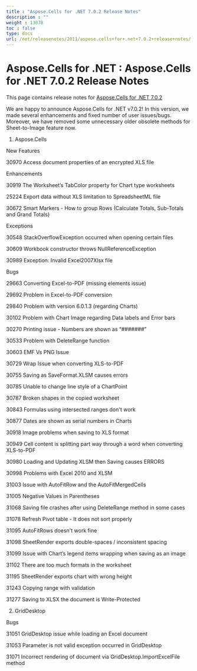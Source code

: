 ```yaml
---
title : "Aspose.Cells for .NET 7.0.2 Release Notes" 
description : "" 
weight : 13078 
toc : false
type: docs
url: /net/releasenotes/2011/aspose.cells+for+.net+7.0.2+release+notes/
---
```


# Aspose.Cells for .NET : Aspose.Cells for .NET 7.0.2 Release Notes


This page contains release notes for [Aspose.Cells for .NET 7.0.2](http://www.aspose.com/downloads/cells/net/new-releases/aspose.cells-for-.net-7.0.2/)

We are happy to announce Aspose.Cells for .NET v7.0.2! In this version, we made several enhancements and fixed number of user issues/bugs. Moreover, we have removed some unnecessary older obsolete methods for Sheet-to-Image feature now.

1) Aspose.Cells

New Features

30970 Access document properties of an encrypted XLS file

Enhancements

30919 The Worksheet’s TabColor property for Chart type worksheets

25224 Export data without XLS limitation to SpreadsheetML file

30672 Smart Markers - How to group Rows (Calculate Totals, Sub-Totals and Grand Totals)

Exceptions

30548 StackOverflowException occurred when opening certain files

30609 Workbook constructor throws NullReferenceException

30989 Exception: Invalid Excel2007Xlsx file

Bugs

29663 Converting Excel-to-PDF (missing elements issue)

29692 Problem in Excel-to-PDF conversion

29840 Problem with version 6.0.1.3 (regarding Charts)

30102 Problem with Chart Image regarding Data labels and Error bars

30270 Printing issue - Numbers are shown as “#######”

30533 Problem with DeleteRange function

30603 EMF Vs PNG Issue

30729 Wrap Issue when converting XLS-to-PDF

30755 Saving as SaveFormat.XLSM causes errors

30785 Unable to change line style of a ChartPoint

30787 Broken shapes in the copied worksheet

30843 Formulas using intersected ranges don't work

30877 Dates are shown as serial numbers in Charts

30918 Image problems when saving to XLS format

30949 Cell content is splitting part way through a word when converting XLS-to-PDF

30980 Loading and Updating XLSM then Saving causes ERRORS

30998 Problems with Excel 2010 and XLSM

31003 Issue with AutoFitRow and the AutoFitMergedCells

31005 Negative Values in Parentheses

31068 Saving file crashes after using DeleteRange method in some cases

31078 Refresh Pivot table - It does not sort properly

31095 AutoFitRows doesn't work fine

31098 SheetRender exports double-spaces / inconsistent spacing

31099 Issue with Chart’s legend items wrapping when saving as an image

31102 There are too much formats in the worksheet

31195 SheetRender exports chart with wrong height

31243 Copying range with validation

31277 Saving to XLSX the document is Write-Protected

2) GridDesktop

Bugs

31051 GridDesktop issue while loading an Excel document

31053 Parameter is not valid exception occurred in GridDesktop

31071 Incorrect rendering of document via GridDesktop.ImportExcelFile method

